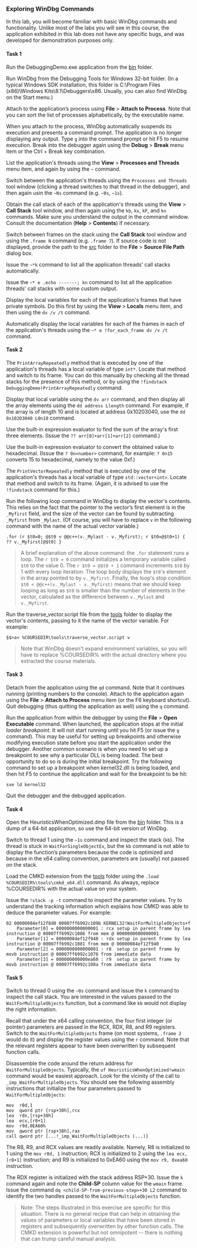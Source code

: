 ### Exploring WinDbg Commands

In this lab, you will become familiar with basic WinDbg commands and functionality. Unlike most of the labs you will see in this course, the application exhibited in this lab does not have any specific bugs, and was developed for demonstration purposes only.

#### Task 1

Run the DebuggingDemo.exe application from the [bin](bin/) folder.

Run WinDbg from the Debugging Tools for Windows 32-bit folder. (In a typical Windows SDK installation, this folder is C:\Program Files (x86)\Windows Kits\8.1\Debuggers\x86. Usually, you can also find WinDbg on the Start menu.)

Attach to the application’s process using **File** > **Attach to Process**. Note that you can sort the list of processes alphabetically, by the executable name.

When you attach to the process, WinDbg automatically suspends its execution and presents a command prompt. The application is no longer displaying any output. Type `g` into the command prompt or hit F5 to resume execution. Break into the debugger again using the **Debug** > **Break** menu item or the Ctrl + Break key combination.

List the application's threads using the **View** > **Processes and Threads** menu item, and again by using the `~` command.

Switch between the application's threads using the `Processes and Threads` tool window (clicking a thread switches to that thread in the debugger), and then again usin the `~Ns` command (e.g. `~0s`, `~1s`).

Obtain the call stack of each of the application's threads using the **View** > **Call Stack** tool window, and then again using the `kb`, `kv`, `kP`, and `kn` commands. Make sure you understand the output in the command window. Consult the documentation (**Help** > **Contents**) if necessary.

Switch between frames on the stack using the **Call Stack** tool window and using the `.frame N` command (e.g. `.frame 7`). If source code is not displayed, provide the path to the [src](src/) folder to the **File** > **Source File Path** dialog box.

Issue the `~*k` command to list all the application threads' call stacks automatically.

Issue the `~* e .echo -------; kn` command to list all the application threads' call stacks with some custom output.

Display the local variables for each of the application's frames that have private symbols. Do this first by using the **View** > **Locals** menu item, and then using the `dv /v /t` command.

Automatically display the local variables for each of the frames in each of the application's threads using the `~* e !for_each_frame dv /v /t` command.

#### Task 2

The `PrintArrayRepeatedly` method that is executed by one of the application's threads has a local variable of type `int*`. Locate that method and switch to its frame. You can do this manually by checking all the thread stacks for the presence of this method, or by using the `!findstack DebuggingDemo!PrintArrayRepeatedly` command.

Display that local variable using the `dv arr` command, and then display all the array elements using the `dd address Llength` command. For example, if the array is of length 10 and is located at address 0x10203040, use the `dd 0x10203040 L0n10` command.

Use the built-in expression evaluator to find the sum of the array's first three elements. (Issue the `?? arr[0]+arr[1]+arr[2]` command.)

Use the built-in expression evaluator to convert the obtained value to hexadecimal. (Issue the `? 0n<number>` command, for example: `? 0n15` converts 15 to hexadecimal, namely to the value 0xf.)

The `PrintVectorRepeatedly` method that is executed by one of the application's threads has a local variable of type `std::vector<int>`. Locate that method and switch to its frame. (Again, it is advised to use the `!findstack` command for this.)

Run the following loop command in WinDbg to display the vector's contents. This relies on the fact that the pointer to the vector’s first element is in the `_Myfirst` field, and the size of the vector can be found by subtracting `_Myfirst` from `_Mylast`. (Of course, you will have to replace `v` in the following command with the name of the actual vector variable.)

```
.for (r $t0=0; @$t0 < @@c++(v._Mylast - v._Myfirst); r $t0=@$t0+1) { ?? v._Myfirst[@$t0] }
```

> A brief explanation of the above command: the `.for` statement runs a loop. The `r $t0 = 0` command initializes a temporary variable called `$t0` to the value 0. The `r $t0 = @$t0 + 1` command increments `$t0` by 1 with every loop iteration. The loop body displays the `$t0`'s element in the array pointed to by `v._Myfirst`. Finally, the loop's stop condition `$t0 < @@c++(v._Mylast - v._Myfirst)` means that we should keep looping as long as `$t0` is smaller than the number of elements in the vector, calculated as the difference between `v._Mylast` and `v._Myfirst`.

Run the traverse_vector.script file from the [tools](../tools/) folder to display the vector's contents, passing to it the name of the vector variable. For example:

```
$$>a< %COURSEDIR\tools\traverse_vector.script v
```

> Note that WinDbg doesn't expand environment variables, so you will have to replace %COURSEDIR% with the actual directory where you extracted the course materials.

#### Task 3

Detach from the application using the `qd` command. Note that it continues running (printing numbers to the console). Attach to the application again using the **File** > **Attach to Process** menu item (or the F6 keyboard shortcut). Quit debugging (thus quitting the application as well) using the `q` command.

Run the application from within the debugger by using the **File** > **Open Executable** command. When launched, the application stops at the initial *loader breakpoint*. It will not start running until you hit F5 (or issue the `g` command). This may be useful for setting up breakpoints and otherwise modifying execution state before you start the application under the debugger. Another common scenario is when you need to set up a breakpoint to see why a particular DLL is being loaded. The best opportunity to do so is during the initial breakpoint. Try the following command to set up a breakpoint when kernel32.dll is being loaded, and then hit F5 to continue the application and wait for the breakpoint to be hit:

```
sxe ld kernel32
```

Quit the debugger and the debugged application.

#### Task 4

Open the HeuristicsWhenOptimized.dmp file from the [bin](bin/) folder. This is a dump of a 64-bit application, so use the 64-bit version of WinDbg.

Switch to thread 1 using the `~1s` command and inspect the stack (`kb`). The thread is stuck in `WaitForSingleObjectEx`, but the `kb` command is not able to display the function’s parameters because the code is optimized and because in the x64 calling convention, parameters are (usually) not passed on the stack.

Load the CMKD extension from the [tools](../tools/) folder using the `.load %COURSEDIR%\tools\cmkd_x64.dll` command. As always, replace %COURSEDIR% with the actual value on your system.

Issue the `!stack -p -t` command to inspect the parameter values. Try to understand the tracking information which explains how CMKD was able to deduce the parameter values. For example:

```
02 00000084ef12f8d0 00007ff6992c109b KERNEL32!WaitForMultipleObjects+f 
	Parameter[0] = 0000000000000001 : rcx setup in parent frame by lea instruction @ 00007ff6992c1086 from mem @ 0000000000000001 
	Parameter[1] = 00000084ef12f940 : rdx setup in parent frame by lea instruction @ 00007ff6992c1081 from mem @ 00000084ef12f940 
	Parameter[2] = 0000000000000001 : r8  setup in parent frame by movb instruction @ 00007ff6992c1076 from immediate data 
	Parameter[3] = 000000000000ea60 : r9  setup in parent frame by movb instruction @ 00007ff6992c108a from immediate data
```

#### Task 5

Switch to thread 0 using the `~0s` command and issue the `k` command to inspect the call stack. You are interested in the values passed to the `WaitForMultipleObjects` function, but a command like `kb` would not display the right information.

Recall that under the x64 calling convention, the four first integer (or pointer) parameters are passed in the RCX, RDX, R8, and R9 registers. Switch to the `WaitForMultipleObjects` frame (on most systems, `.frame 2` would do it) and display the register values using the `r` command. Note that the relevant registers appear to have been overwritten by subsequent function calls.

Disassemble the code around the return address for `WaitForMultipleObjects`. Typically, the `uf HeuristicsWhenOptimized!wmain` command would be easiest approach. Look for the vicinity of the call to `_imp_WaitForMultipleObjects`. You should see the following assembly instructions that initialize the four parameters passed to `WaitForMultipleObjects`:

```
mov  r8d,1
mov  qword ptr [rsp+30h],rcx
lea  rdx,[rsp+30h]
lea  ecx,[r8+1]
mov  r9d,0EA60h
mov  qword ptr [rsp+38h],rax
call qword ptr [...!_imp_WaitForMultipleObjects (...)]
```

The R8, R9, and RCX values are readily available. Namely, R8 is initialized to 1 using the `mov r8d, 1` instruction; RCX is initialized to 2 using the `lea ecx, [r8+1]` instruction; and R9 is initialized to 0xEA60 using the `mov r9, 0xea60` instruction.

The RDX register is initialized with the stack address RSP+30. Issue the `k` command again and note the **Child-SP** column value for the `wmain` frame. Issue the command `dq <child-SP-from-previous-step>+30 L2` command to identify the two handles passed to the `WaitForMultipleObjects` function.

> Note: The steps illustrated in this exercise are specific for this situation. There is no general recipe that can help in obtaining the values of parameters or local variables that have been stored in registers and subsequently overwritten by other function calls. The CMKD extension is powerful but not omnipotent -- there is nothing that can trump careful manual analysis.
